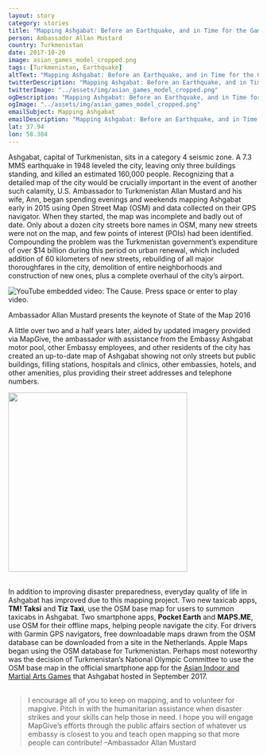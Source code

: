 ```yaml
---
layout: story
category: stories
title: "Mapping Ashgabat: Before an Earthquake, and in Time for the Games"
person: Ambassador Allan Mustard
country: Turkmenistan
date: 2017-10-20
image: asian_games_model_cropped.png
tags: [Turkmenistan, Earthquake]
altText: "Mapping Ashgabat: Before an E­arthquake, and in Time for the Games"
twitterDescription: "Mapping Ashgabat: Before an E­arthquake, and in Time for the Games"
twitterImage: "../assets/img/asian_games_model_cropped.png"
ogDescription: "Mapping Ashgabat: Before an E­arthquake, and in Time for the Games"
ogImage: "../assets/img/asian_games_model_cropped.png"
emailSubject: Mapping Ashgabat
emailDescription: "Mapping Ashgabat: Before an E­arthquake, and in Time for the Games"
lat: 37.94
lon: 58.384
---
```


<style type="text/css">
#table_title {
	margin-top:0px;
}

@media (min-width: 768px) {
    .story .figure-right {
        width: 410px;
    }
}

.story .figure-right {
    float: right;
    margin: 0 0 5px 15px;
}

</style>
<!-- http://christianspecht.de/2014/03/08/generating-an-image-gallery-with-jekyll-and-lightbox2/ -->
<script src="{{site.baseurl}}/assets/js/lightbox.min.js"></script>
<link href="{{site.baseurl}}/assets/css/lightbox.css" rel="stylesheet" />

Ashgabat, capital of Turkmenistan, sits in a category 4 seismic zone.  A 7.3 MMS earthquake in 1948 leveled the city, leaving only three buildings standing, and killed an estimated 160,000 people.  Recognizing that a detailed map of the city would be crucially important in the event of another such calamity, U.S. Ambassador to Turkmenistan Allan Mustard and his wife, Ann, began spending evenings and weekends mapping Ashgabat early in 2015 using Open Street Map (OSM) and data collected on their GPS navigator.  When they started, the map was incomplete and badly out of date.  Only about a dozen city streets bore names in OSM, many new streets were not on the map, and few points of interest (POIs) had been identified.  Compounding the problem was the Turkmenistan government’s expenditure of over $14 billion during this period on urban renewal, which included addition of 60 kilometers of new streets, rebuilding of all major thoroughfares in the city, demolition of entire neighborhoods and construction of new ones, plus a complete overhaul of the city’s airport.
<p>

<div class="video">
  <div class="video-player-container shadowed" data="_t5DxV7cXgQ" tabindex="0">
    <img src="{{ site.baseurl }}/assets/img/the-cause.jpg" alt="YouTube embedded video: The Cause. Press space or enter to play video." class="img-responsive" />
    <div class="play"><span class="play-button"></span></div>
  </div>
  <p class="caption">Ambassador Allan Mustard presents the keynote of State of the Map 2016</p>
</div>

A little over two and a half years later, aided by updated imagery provided via MapGive, the ambassador with assistance from the Embassy Ashgabat motor pool, other Embassy employees, and other residents of the city has created an up-to-date map of Ashgabat showing not only streets but public buildings, filling stations, hospitals and clinics, other embassies, hotels, and other amenities, plus providing their street addresses and telephone numbers.
<p>

<div class="image-set">
    <a class="image-link" href="{{site.baseurl}}/assets/img/community_outreach_ashgabat.png" data-lightbox="1" title="Community outreach in Ashgabat">
      <img src="{{ site.baseurl }}/assets/img/community_outreach_ashgabat.png" height="360">
    </a>
</div>
<br>

In addition to improving disaster preparedness, everyday quality of life in Ashgabat has improved due to this mapping project.  Two new taxicab apps, <strong>TM! Taksi</strong> and <strong>Tiz Taxi</strong>, use the OSM base map for users to summon taxicabs in Ashgabat.  Two smartphone apps, <strong>Pocket Earth</strong> and <strong>MAPS.ME</strong>, use OSM for their offline maps, helping people navigate the city.  For drivers with Garmin GPS navigators, free downloadable maps drawn from the OSM database can be downloaded from a site in the Netherlands.  Apple Maps began using the OSM database for Turkmenistan.  Perhaps most noteworthy was the decision of Turkmenistan’s National Olympic Committee to use the OSM base map in the official smartphone app for the <a href="https://ashgabat2017.com/">Asian Indoor and Martial Arts Games</a> that Ashgabat hosted in September 2017.
<br><br>


<div class="story-promo shadowed">
<blockquote>I encourage all of you to keep on mapping, and to volunteer for mapgive. Pitch in with the humanitarian assistance when disaster strikes and your skills can help those in need. I hope you will engage MapGive’s efforts through the public affairs section of whatever us embassy is closest to you and teach open mapping so that more people can contribute! –Ambassador Allan Mustard 
</blockquote>
</div>







